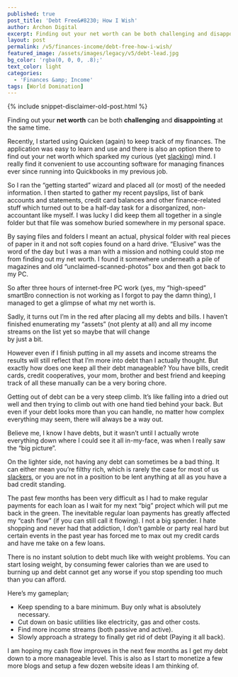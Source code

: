 ```yaml
---
published: true
post_title: 'Debt Free&#8230; How I Wish'
author: Archon Digital
excerpt: Finding out your net worth can be both challenging and disappointing at the same time.
layout: post
permalink: /v5/finances-income/debt-free-how-i-wish/
featured_image: /assets/images/legacy/v5/debt-lead.jpg
bg_color: 'rgba(0, 0, 0, .8);'
text_color: light
categories:
  - 'Finances &amp; Income'
tags: [World Domination]
---
```

{% include snippet-disclaimer-old-post.html %}

<span class="entry-lead">Finding out your <strong>net worth</strong> can be both <strong>challenging</strong> and <strong>disappointing</strong> at the same time.</span><!--more-->

Recently, I started using Quicken (again) to keep track of my finances. The application was easy to learn and use and there is also an option there to find out your net worth which sparked my curious (yet <a href="{{ site.baseurl }}/v5/philippines/malu-fernandez-is-my-tita/" target="_blank">slacking</a>) mind. I really find it convenient to use accounting software for managing finances ever since running into Quickbooks in my previous job.

So I ran the &#8220;getting started&#8221; wizard and placed all (or most) of the needed information. I then started to gather my recent payslips, list of bank accounts and statements, credit card balances and other finance-related stuff which turned out to be a half-day task for a disorganized, non-accountant like myself. I was lucky I did keep them all together in a single folder but that file was somehow buried somewhere in my personal space.

By saying files and folders I meant an actual, physical folder with real pieces of paper in it and not soft copies found on a hard drive. &#8220;Elusive&#8221; was the word of the day but I was a man with a mission and nothing could stop me from finding out my net worth. I found it somewhere underneath a pile of magazines and old &#8220;unclaimed-scanned-photos&#8221; box and then got back to my PC.

So after three hours of internet-free PC work (yes, my &#8220;high-speed&#8221; smartBro connection is not working as I forgot to pay the damn thing), I managed to get a glimpse of what my net worth is.

Sadly, it turns out I&#8217;m in the red after placing all my debts and bills. I haven&#8217;t finished enumerating my &#8220;assets&#8221; (not plenty at all) and all my income streams on the list yet so maybe that will change  
by just a bit.

However even if I finish putting in all my assets and income streams the results will still reflect that I&#8217;m more into debt than I actually thought. But exactly how does one keep all their debt manageable? You have bills, credit cards, credit cooperatives, your mom, brother and best friend and keeping track of all these manually can be a very boring chore.

Getting out of debt can be a very steep climb. It&#8217;s like falling into a dried out well and then trying to climb out with one hand tied behind your back. But even if your debt looks more than you can handle, no matter how complex everything may seem, there will always be a way out.

Believe me, I know I have debts, but it wasn&#8217;t until I actually wrote everything down where I could see it all in-my-face, was when I really saw the &#8220;big picture&#8221;.

On the lighter side, not having any debt can sometimes be a bad thing. It can either mean you&#8217;re filthy rich, which is rarely the case for most of us <a href="{{ site.baseurl }}/v5/philippines/malu-fernandez-is-my-tita/" target="_blank">slackers</a>, or you are not in a position to be lent anything at all as you have a bad credit standing.

The past few months has been very difficult as I had to make regular payments for each loan as I wait for my next &#8220;big&#8221; project which will put me back in the green. The inevitable regular loan payments has greatly affected my &#8220;cash flow&#8221; (if you can still call it flowing). I not a big spender. I hate shopping and never had that addiction, I don&#8217;t gamble or party real hard but certain events in the past year has forced me to max out my credit cards and have me take on a few loans.

There is no instant solution to debt much like with weight problems. You can start losing weight, by consuming fewer calories than we are used to burning up and debt cannot get any worse if you stop spending too much than you can afford.

Here&#8217;s my gameplan;

*   Keep spending to a bare minimum. Buy only what is absolutely necessary.
*   Cut down on basic utilities like electricity, gas and other costs.
*   Find more income streams (both passive and active).
*   Slowly approach a strategy to finally get rid of debt (Paying it all back).

I am hoping my cash flow improves in the next few months as I get my debt down to a more manageable level. This is also as I start to monetize a few more blogs and setup a few dozen website ideas I am thinking of.